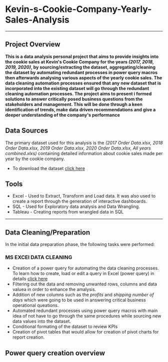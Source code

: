 # Kevin-s-Cookie-Company-Yearly-Sales-Analysis

---

## Project Overview 

**This is a data analysis personal project that aims to provide insights into the cookie sales at Kevin's Cookie Company for the years *(2017, 2018, 2019, 2020)*, by sourcing/extracting the dataset, aggregating/cleaning the dataset by automating redundant processes in power query macros then afterwards analysing various aspects of the yearly cookie sales. The data cleaning automation processes ensured that any new dataset that is incorporated into the existing dataset will go through the redundant cleaning automation processes. The project aims to present i formed solutions to answer critically posed business questions from the stakeholders and management. This will be done through a keen identification of trends, make data driven recommendations and give a deeper understanding of the company's performance**

## Data Sources 

The primary dataset used for this analysis is the *(2017 Order Data.xlsx, 2018 Order Data.xlsx, 2019 Order Data.xlsx, 2020 Order Data.xlsx, All years combined.xlxs)* containing detailed information about cookie sales made per year by the cookie company. 

 - To download the dataset [click here](https://1drv.ms/u/s!AmxrofZZlZ-whKZQTEiA4iLu-WPiaQ?e=AkAtOi)

 ## Tools 
  - Excel - Used to Extract, Transform and Load data. It was also used to create a report through the generation of interactive dashboards.
  - SQL - Used for Exploratory data analysis and Data Wrangling.
  - Tableau - Creating reports from wrangled data in SQL

---

## Data Cleaning/Preparation 

In the initial data preparation phase, the following tasks were performed: 

### MS EXCEl DATA CLEANING 
 - Creation of a power query for automating the data cleaning processes. To learn how to create, load or edit a query in Excel (power query) in details [click here](https://support.microsoft.com/en-au/office/create-load-or-edit-a-query-in-excel-power-query-ca69e0f0-3db1-4493-900c-6279bef08df4)
 - Filtering out the data and removing unwanted rows, columns and data valuea in order to enhance the amalysis.
 - Addition of new columns such as the *profits* and *shipping number of days* which were going to be used in answering critical business operational queations.
 - Automated redundant processes using power query macros with main idea of not have to go through the same procedures while sourcing new data values into the dataset.
 - Conditional formating of the dataset to review KPIs
 - Creation of pivot tables that would allow for creation of pivot charts for report creation.

## Power query creation overview 





